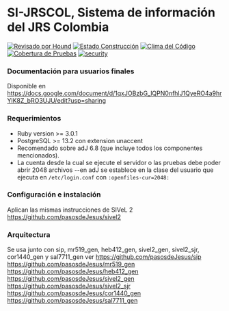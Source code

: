 # SI-JRSCOL, Sistema de información del JRS Colombia


[![Revisado por Hound](https://img.shields.io/badge/Reviewed_by-Hound-8E64B0.svg)](https://houndci.com) [![Estado Construcción](https://api.travis-ci.org/pasosdeJesus/sivel2_sjrcol.svg?branch=master)](https://travis-ci.org/pasosdeJesus/sivel2_sjrcol) [![Clima del Código](https://codeclimate.com/github/pasosdeJesus/sivel2_sjrcol/badges/gpa.svg)](https://codeclimate.com/github/pasosdeJesus/sivel2_sjrcol) [![Cobertura de Pruebas](https://codeclimate.com/github/pasosdeJesus/sivel2_sjrcol/badges/coverage.svg)](https://codeclimate.com/github/pasosdeJesus/sivel2_sjrcol) [![security](https://hakiri.io/github/pasosdeJesus/sivel2_sjrcol/master.svg)](https://hakiri.io/github/pasosdeJesus/sivel2_sjrcol/master)

### Documentación para usuarios finales

Disponible en <https://docs.google.com/document/d/1qxJOBzbG_lQPN0nfhlJ1QyeRO4a9hrYlK8Z_bRO3UJU/edit?usp=sharing>


### Requerimientos
* Ruby version >= 3.0.1
* PostgreSQL >= 13.2 con extension unaccent
* Recomendado sobre adJ 6.8 (que incluye todos los componentes mencionados). 
* La cuenta desde la cual se ejecute el servidor o las pruebas debe poder abrir 2048 archivos --en 
adJ se establece en la clase del usuario que ejecuta en `/etc/login.conf` con `:openfiles-cur=2048:`


### Configuración e instalación
Aplican las mismas instrucciones de SIVeL 2
<https://github.com/pasosdeJesus/sivel2>

### Arquitectura
Se usa junto con sip, mr519_gen, heb412_gen, sivel2_gen, sivel2_sjr, cor1440_gen y sal7711_gen ver
https://github.com/pasosdeJesus/sip
https://github.com/pasosdeJesus/mr519_gen
https://github.com/pasosdeJesus/heb412_gen
https://github.com/pasosdeJesus/sivel2_gen
https://github.com/pasosdeJesus/sivel2_sjr
https://github.com/pasosdeJesus/cor1440_gen
https://github.com/pasosdeJesus/sal7711_gen

